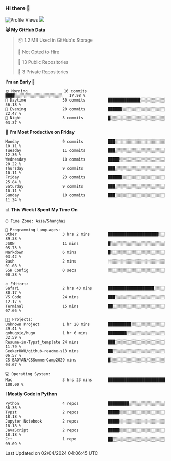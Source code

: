 ### Hi there 👋

<!--
**CheneyNine/CheneyNine** is a ✨ _special_ ✨ repository because its `README.md` (this file) appears on your GitHub profile.

Here are some ideas to get you started:

- 🔭 I’m currently working on ...
- 🌱 I’m currently learning ...
- 👯 I’m looking to collaborate on ...
- 🤔 I’m looking for help with ...
- 💬 Ask me about ...
- 📫 How to reach me: ...
- 😄 Pronouns: ...
- ⚡ Fun fact: ...
-->
<!--START_SECTION:waka-->
![Profile Views](http://img.shields.io/badge/Profile%20Views-0-blue)
![](https://github-readme-stats.vercel.app/api?username=CheneyNine)

**🐱 My GitHub Data** 

> 📦 1.2 MB Used in GitHub's Storage 
 > 
> 🚫 Not Opted to Hire
 > 
> 📜 13 Public Repositories 
 > 
> 🔑 3 Private Repositories 
 > 
**I'm an Early 🐤** 

```text
🌞 Morning                16 commits          ████░░░░░░░░░░░░░░░░░░░░░   17.98 % 
🌆 Daytime                50 commits          ██████████████░░░░░░░░░░░   56.18 % 
🌃 Evening                20 commits          ██████░░░░░░░░░░░░░░░░░░░   22.47 % 
🌙 Night                  3 commits           █░░░░░░░░░░░░░░░░░░░░░░░░   03.37 % 
```
📅 **I'm Most Productive on Friday** 

```text
Monday                   9 commits           ███░░░░░░░░░░░░░░░░░░░░░░   10.11 % 
Tuesday                  11 commits          ███░░░░░░░░░░░░░░░░░░░░░░   12.36 % 
Wednesday                18 commits          █████░░░░░░░░░░░░░░░░░░░░   20.22 % 
Thursday                 9 commits           ███░░░░░░░░░░░░░░░░░░░░░░   10.11 % 
Friday                   23 commits          ██████░░░░░░░░░░░░░░░░░░░   25.84 % 
Saturday                 9 commits           ███░░░░░░░░░░░░░░░░░░░░░░   10.11 % 
Sunday                   10 commits          ███░░░░░░░░░░░░░░░░░░░░░░   11.24 % 
```


📊 **This Week I Spent My Time On** 

```text
🕑︎ Time Zone: Asia/Shanghai

💬 Programming Languages: 
Other                    3 hrs 2 mins        ██████████████████████░░░   89.38 % 
JSON                     11 mins             █░░░░░░░░░░░░░░░░░░░░░░░░   05.73 % 
Markdown                 6 mins              █░░░░░░░░░░░░░░░░░░░░░░░░   03.42 % 
Bash                     2 mins              ░░░░░░░░░░░░░░░░░░░░░░░░░   01.08 % 
SSH Config               0 secs              ░░░░░░░░░░░░░░░░░░░░░░░░░   00.38 % 

🔥 Editors: 
Safari                   2 hrs 43 mins       ████████████████████░░░░░   80.17 % 
VS Code                  24 mins             ███░░░░░░░░░░░░░░░░░░░░░░   12.17 % 
Terminal                 15 mins             ██░░░░░░░░░░░░░░░░░░░░░░░   07.66 % 

🐱‍💻 Projects: 
Unknown Project          1 hr 20 mins        ██████████░░░░░░░░░░░░░░░   39.41 % 
gohugoio/hugo            1 hr 6 mins         ████████░░░░░░░░░░░░░░░░░   32.59 % 
Resume-in-Typst_template 24 mins             ███░░░░░░░░░░░░░░░░░░░░░░   11.79 % 
GeekerHWH/github-readme-s13 mins             ██░░░░░░░░░░░░░░░░░░░░░░░   06.57 % 
CS-BAOYAN/CSSummerCamp2029 mins              █░░░░░░░░░░░░░░░░░░░░░░░░   04.67 % 

💻 Operating System: 
Mac                      3 hrs 23 mins       █████████████████████████   100.00 % 
```

**I Mostly Code in Python** 

```text
Python                   4 repos             █████████░░░░░░░░░░░░░░░░   36.36 % 
Typst                    2 repos             █████░░░░░░░░░░░░░░░░░░░░   18.18 % 
Jupyter Notebook         2 repos             █████░░░░░░░░░░░░░░░░░░░░   18.18 % 
JavaScript               2 repos             █████░░░░░░░░░░░░░░░░░░░░   18.18 % 
C++                      1 repo              ██░░░░░░░░░░░░░░░░░░░░░░░   09.09 % 
```




 Last Updated on 02/04/2024 04:06:45 UTC
<!--END_SECTION:waka-->


